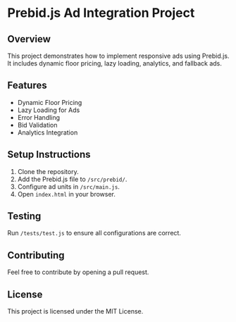 # Prebid.js Ad Integration Project

## Overview
This project demonstrates how to implement responsive ads using Prebid.js. It includes dynamic floor pricing, lazy loading, analytics, and fallback ads.

## Features
- Dynamic Floor Pricing
- Lazy Loading for Ads
- Error Handling
- Bid Validation
- Analytics Integration

## Setup Instructions
1. Clone the repository.
2. Add the Prebid.js file to `/src/prebid/`.
3. Configure ad units in `/src/main.js`.
4. Open `index.html` in your browser.

## Testing
Run `/tests/test.js` to ensure all configurations are correct.

## Contributing
Feel free to contribute by opening a pull request.

## License
This project is licensed under the MIT License.
